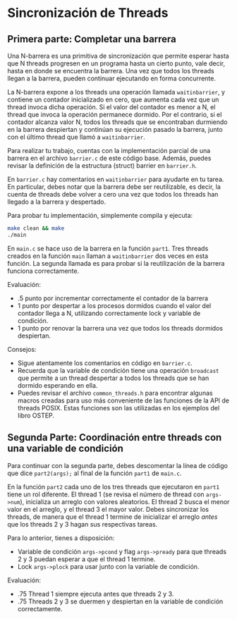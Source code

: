 # Sincronización de Threads

## Primera parte: Completar una barrera

Una N-barrera es una primitiva de sincronización que permite esperar
hasta que N threads progresen en un programa hasta un cierto punto,
vale decir, hasta en donde se encuentra la barrera. Una vez que todos
los threads llegan a la barrera, pueden continuar ejecutando en forma
concurrente.

La N-barrera expone a los threads una operación llamada `waitinbarrier`,
y contiene un contador inicializado en cero, que aumenta cada vez que
un thread invoca dicha operación. Si el valor del contador es menor
a N, el thread que invoca la operación permanece dormido. Por el 
contrario, si el contador alcanza valor N, todos los threads que se 
encontraban durmiendo en la barrera despiertan y continúan su 
ejecución pasado la barrera, junto con el último thread que llamó a 
`waitinbarrier`.

Para realizar tu trabajo, cuentas con la implementación parcial de
una barrera en el archivo `barrier.c` de este código base. Además, 
puedes revisar la definición de la estructura (struct) barrier en 
`barrier.h`.

En `barrier.c` hay comentarios en `waitinbarrier` para ayudarte en tu
tarea. En particular, debes notar que la barrera debe ser reutilizable,
es decir, la cuenta de threads debe volver a cero una vez que todos
los threads han llegado a la barrera y despertado.

Para probar tu implementación, simplemente compila y ejecuta:

```sh
make clean && make
./main
```

En `main.c` se hace uso de la barrera en la función `part1`. Tres
threads creados en la función `main` llaman a `waitinbarrier` dos
veces en esta función. La segunda llamada es para probar si la
reutilización de la barrera funciona correctamente.

Evaluación:

* .5 punto por incrementar correctamente el contador de la barrera
* 1 punto por despertar a los procesos dormidos cuando el valor del 
contador llega a N, utilizando correctamente lock y variable de condición.
* 1 punto por renovar la barrera una vez que todos los threads dormidos
despiertan.

Consejos:

* Sigue atentamente los comentarios en código en `barrier.c`.
* Recuerda que la variable de condición tiene una operación `broadcast`
que permite a un thread despertar a todos los threads que se han
dormido esperando en ella.
* Puedes revisar el archivo `common_threads.h` para encontrar algunas
macros creadas para uso más conveniente de las funciones de la API
de threads POSIX. Estas funciones son las utilizadas en los ejemplos 
del libro OSTEP.

## Segunda Parte: Coordinación entre threads con una variable de condición

Para continuar con la segunda parte, debes descomentar la línea
de código que dice `part2(args);` al final de la función `part1` de `main.c`.

En la función `part2` cada uno de los tres threads que ejecutaron en `part1`
tiene un rol diferente. El thread 1 (se revisa el número de thread con
`args->num`), inicializa un arreglo con valores aleatorios. El thread 2
busca el menor valor en el arreglo, y el thread 3 el mayor valor. Debes
sincronizar los threads, de manera que el thread 1 termine de inicializar
el arreglo _antes_ que los threads 2 y 3 hagan sus respectivas tareas.

Para lo anterior, tienes a disposición:

* Variable de condición `args->pcond` y flag `args->pready` para que 
threads 2 y 3 puedan esperar a que el thread 1 termine.
* Lock `args->plock` para usar junto con la variable de condición.

Evaluación:

* .75 Thread 1 siempre ejecuta antes que threads 2 y 3.
* .75 Threads 2 y 3 se duermen y despiertan en la variable de condición
correctamente.



